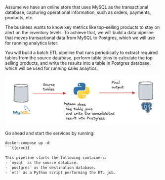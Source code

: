 Assume we have an online store that uses MySQL as the transactional database, capturing operational information, such as orders, payments, products, etc.

The business wants to know key metrics like top-selling products to stay on alert on the inventory levels. To achieve that, we will build a data pipeline that moves transactional data from MySQL to Postgres, which we will use for running analytics later. 

You will build a batch ETL pipeline that runs periodically to extract required tables from the source database, perform table joins to calculate the top selling products, and write the results into a table in Postgres database, which will be used for running sales anaytics.

![Batch ETL pipeline architecture](./images/architecture.png)

Go ahead and start the services by running:

```
docker-compose up -d
```{{exec}}

This pipeline starts the following containers:
- `mysql` as the source database.
- `postgres` as the destination database.
- `etl` as a Python script performing the ETL job.

